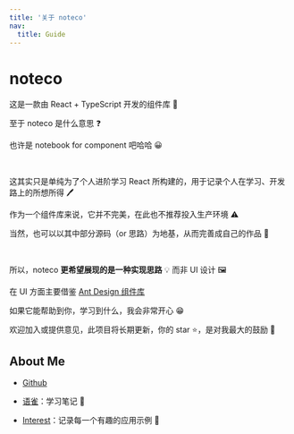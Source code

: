 ```yaml
---
title: '关于 noteco'
nav:
  title: Guide
---
```


# noteco

这是一款由 React + TypeScript 开发的组件库 🎉

至于 noteco 是什么意思 ❓

也许是 notebook for component 吧哈哈 😀

<br />

这其实只是单纯为了个人进阶学习 React 所构建的，用于记录个人在学习、开发路上的所想所得 🖊

作为一个组件库来说，它并不完美，在此也不推荐投入生产环境 ⚠

当然，也可以以其中部分源码（or 思路）为地基，从而完善成自己的作品 🏢

<br />

所以，noteco **更希望展现的是一种实现思路** 💡 而非 UI 设计 🖼️

在 UI 方面主要借鉴 [Ant Design 组件库](https://ant.design/index-cn)

如果它能帮助到你，学习到什么，我会非常开心 😁

欢迎加入或提供意见，此项目将长期更新，你的 star ⭐，是对我最大的鼓励 🚀

## About Me

- [Github](https://github.com/RyanProMax)

- [语雀](https://www.yuque.com/ryan.zhang)：学习笔记 📝

- [Interest](https://RyanProMax.github.io/interest/)：记录每一个有趣的应用示例 💪
